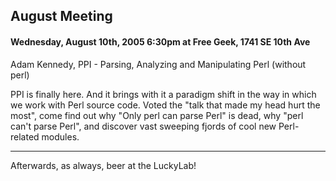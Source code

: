## August Meeting

#### Wednesday, August 10th, 2005 6:30pm at Free Geek, 1741 SE 10th Ave

Adam Kennedy, PPI - Parsing, Analyzing and Manipulating Perl (without perl)

PPI is finally here. And it brings with it a paradigm shift in the way
in which we work with Perl source code. Voted the "talk that made my
head hurt the most", come find out why "Only perl can parse Perl" is
dead, why "perl can't parse Perl", and discover vast sweeping fjords of
cool new Perl-related modules.

---

Afterwards, as always, beer at the LuckyLab!
